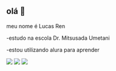 ## olá 👋

meu nome é Lucas Ren

-estudo na escola Dr. Mitsusada Umetani


-estou utilizando alura para aprender 


![](https://media.tenor.com/TpH8Yp2QsBQAAAAi/one-piece-monkey-d-luffy.gif)
![](https://media1.tenor.com/m/5Gunt7mnOzAAAAAC/chopper-dance-one-piece.gif)
![](https://media1.tenor.com/m/H4IRhFj2vToAAAAd/bon-clay-one-piece.gif)
